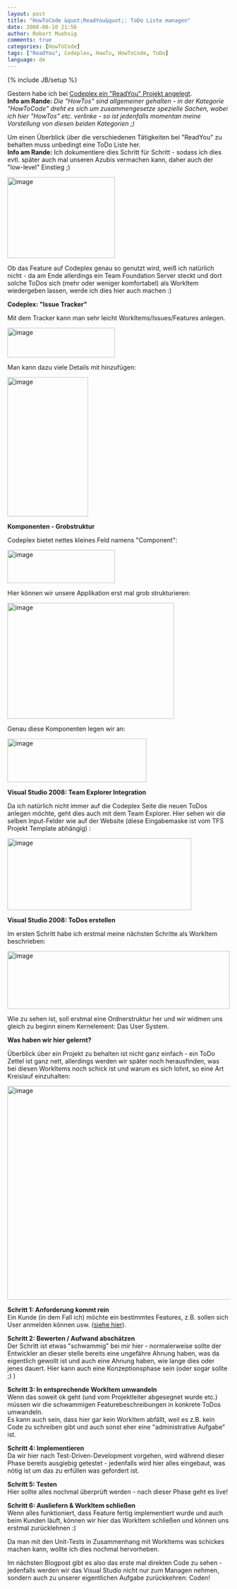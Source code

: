 ```yaml
---
layout: post
title: "HowToCode &quot;ReadYou&quot;: ToDo Liste managen"
date: 2008-06-10 21:56
author: Robert Muehsig
comments: true
categories: [HowToCode]
tags: ["ReadYou", Codeplex, HowTo, HowToCode, ToDo]
language: de
---
```

{% include JB/setup %}
<p>Gestern habe ich bei <a href="{{BASE_PATH}}/2008/06/09/howto-codeplex-projekt-anlegen/">Codeplex ein "ReadYou" Projekt angelegt</a>.<br><strong>Info am Rande: </strong><em>Die "HowTos" sind allgemeiner gehalten - in der Kategorie "HowToCode" dreht es sich um zusammengesetze spezielle Sachen, wobei ich hier "HowTos" etc. verlinke - so ist jedenfalls momentan meine Vorstellung von diesen beiden Kategorien ;)</em></p> <p>Um einen Überblick über die verschiedenen Tätigkeiten bei "ReadYou" zu behalten muss unbedingt eine ToDo Liste her. <br><strong>Info am Rande:</strong> Ich dokumentiere dies Schritt für Schritt - sodass ich dies evtl. später auch mal unseren Azubis vermachen kann, daher auch der "low-level" Einstieg ;) </p> <p><a href="{{BASE_PATH}}/assets/wp-images-de/image434.png"><img style="border-right: 0px; border-top: 0px; border-left: 0px; border-bottom: 0px" height="184" alt="image" src="{{BASE_PATH}}/assets/wp-images-de/image-thumb413.png" width="244" border="0"></a> </p> <p>Ob das Feature auf Codeplex genau so genutzt wird, weiß ich natürlich nicht - da am Ende allerdings ein Team Foundation Server steckt und dort solche ToDos sich (mehr oder weniger komfortabel) als WorkItem wiedergeben lassen, werde ich dies hier auch machen :)</p> <p><strong>Codeplex: "Issue Tracker"</strong></p> <p>Mit dem Tracker kann man sehr leicht WorkItems/Issues/Features anlegen.</p> <p><a href="{{BASE_PATH}}/assets/wp-images-de/image435.png"><img style="border-right: 0px; border-top: 0px; border-left: 0px; border-bottom: 0px" height="67" alt="image" src="{{BASE_PATH}}/assets/wp-images-de/image-thumb414.png" width="244" border="0"></a> </p> <p>Man kann dazu viele Details mit hinzufügen:</p> <p><a href="{{BASE_PATH}}/assets/wp-images-de/image436.png"><img style="border-right: 0px; border-top: 0px; border-left: 0px; border-bottom: 0px" height="316" alt="image" src="{{BASE_PATH}}/assets/wp-images-de/image-thumb415.png" width="183" border="0"></a> </p> <p><strong>Komponenten - Grobstruktur</strong></p> <p>Codeplex bietet nettes kleines Feld namens "Component":</p> <p><a href="{{BASE_PATH}}/assets/wp-images-de/image437.png"><img style="border-right: 0px; border-top: 0px; border-left: 0px; border-bottom: 0px" height="75" alt="image" src="{{BASE_PATH}}/assets/wp-images-de/image-thumb416.png" width="244" border="0"></a> </p> <p>Hier können wir unsere Applikation erst mal grob strukturieren:</p> <p><a href="{{BASE_PATH}}/assets/wp-images-de/image438.png"><img style="border-right: 0px; border-top: 0px; border-left: 0px; border-bottom: 0px" height="263" alt="image" src="{{BASE_PATH}}/assets/wp-images-de/image-thumb417.png" width="378" border="0"></a> </p> <p>Genau diese Komponenten legen wir an:</p> <p><a href="{{BASE_PATH}}/assets/wp-images-de/image439.png"><img style="border-right: 0px; border-top: 0px; border-left: 0px; border-bottom: 0px" height="99" alt="image" src="{{BASE_PATH}}/assets/wp-images-de/image-thumb418.png" width="315" border="0"></a> </p> <p><strong>Visual Studio 2008: Team Explorer Integration</strong></p> <p>Da ich natürlich nicht immer auf die Codeplex Seite die neuen ToDos anlegen möchte, geht dies auch mit dem Team Explorer. Hier sehen wir die selben Input-Felder wie auf der Website (diese Eingabemaske ist vom TFS Projekt Template abhängig) :</p> <p><a href="{{BASE_PATH}}/assets/wp-images-de/image440.png"><img style="border-right: 0px; border-top: 0px; border-left: 0px; border-bottom: 0px" height="163" alt="image" src="{{BASE_PATH}}/assets/wp-images-de/image-thumb419.png" width="417" border="0"></a> </p> <p><strong>Visual Studio 2008: ToDos erstellen</strong></p> <p>Im ersten Schritt habe ich erstmal meine nächsten Schritte als WorkItem beschrieben:</p> <p><a href="{{BASE_PATH}}/assets/wp-images-de/image441.png"><img style="border-right: 0px; border-top: 0px; border-left: 0px; border-bottom: 0px" height="131" alt="image" src="{{BASE_PATH}}/assets/wp-images-de/image-thumb420.png" width="504" border="0"></a> </p> <p>Wie zu sehen ist, soll erstmal eine Ordnerstruktur her und wir widmen uns gleich zu beginn einem Kernelement: Das User System.</p> <p><strong>Was haben wir hier gelernt?</strong></p> <p>Überblick über ein Projekt zu behalten ist nicht ganz einfach - ein ToDo Zettel ist ganz nett, allerdings werden wir später noch herausfinden, was bei diesen WorkItems noch schick ist und warum es sich lohnt, so eine Art Kreislauf einzuhalten:</p> <p><a href="{{BASE_PATH}}/assets/wp-images-de/image442.png"><img style="border-right: 0px; border-top: 0px; border-left: 0px; border-bottom: 0px" height="485" alt="image" src="{{BASE_PATH}}/assets/wp-images-de/image-thumb421.png" width="506" border="0"></a> </p> <p><strong>Schritt 1: Anforderung kommt rein<br></strong>Ein Kunde (in dem Fall ich) möchte ein bestimmtes Features, z.B. sollen sich User anmelden können usw. (<a href="{{BASE_PATH}}/2008/06/05/howtocode-youread-was-soll-das-system-denn-leisten-gedanken-an-die-anforderungen/">siehe hier</a>).</p> <p><strong>Schritt 2: Bewerten / Aufwand abschätzen<br></strong>Der Schritt ist etwas "schwammig" bei mir hier - normalerweise sollte der Entwickler an dieser stelle bereits eine ungefähre Ahnung haben, was da eigentlich gewollt ist und auch eine Ahnung haben, wie lange dies oder jenes dauert. Hier kann auch eine Konzeptionsphase sein (oder sogar sollte ;) )</p> <p><strong>Schritt 3: In entsprechende WorkItem umwandeln</strong><br>Wenn das soweit ok geht (und vom Projektleiter abgesegnet wurde etc.) müssen wir die schwammigen Featurebeschreibungen in konkrete ToDos umwandeln. <br>Es kann auch sein, dass hier gar kein WorkItem abfällt, weil es z.B. kein Code zu schreiben gibt und auch sonst eher eine "administrative Aufgabe" ist.</p> <p><strong>Schritt 4: Implementieren<br></strong>Da wir hier nach Test-Driven-Development vorgehen, wird während dieser Phase bereits ausgiebig getestet - jedenfalls wird hier alles eingebaut, was nötig ist um das zu erfüllen was gefordert ist.</p> <p><strong>Schritt 5: Testen<br></strong>Hier sollte alles nochmal überprüft werden - nach dieser Phase geht es live!</p> <p><strong>Schritt 6: Ausliefern &amp; WorkItem schließen</strong><br>Wenn alles funktioniert, dass Feature fertig implementiert wurde und auch beim Kunden läuft, können wir hier das WorkItem schließen und können uns erstmal zurücklehnen :)</p> <p>Da man mit den Unit-Tests in Zusammenhang mit WorkItems was schickes machen kann, wollte ich dies nochmal hervorheben.</p> <p>Im nächsten Blogpost gibt es also das erste mal direkten Code zu sehen - jedenfalls werden wir das Visual Studio nicht nur zum Managen nehmen, sondern auch zu unserer eigentlichen Aufgabe zurückkehren: Coden!</p>
